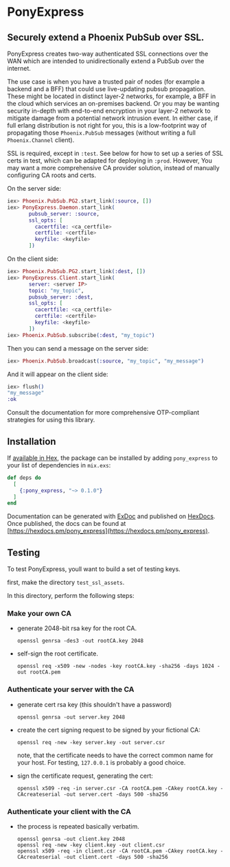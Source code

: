 # PonyExpress

## Securely extend a Phoenix PubSub over SSL.

PonyExpress creates two-way authenticated SSL connections over the WAN which are 
intended to unidirectionally extend a PubSub over the internet.

The use case is when you have a trusted pair of nodes (for example a backend and
a BFF) that could use live-updating pubsub propagation.  These might be located in
distinct layer-2 networks, for example, a BFF in the cloud which services an
on-premises backend.  Or you may be wanting security in-depth with end-to-end
encryption in your layer-2 network to mitigate damage from a potential network 
intrusion event.  In either case, if full erlang distribution is not right for you,
this is a low-footprint way of propagating those `Phoenix.PubSub` messages (without
writing a full `Phoenix.Channel` client).

SSL is required, except in `:test`.  See below for how to set up a series of 
SSL certs in test, which can be adapted for deploying in `:prod`.  However, You 
may want a more comprehensive CA provider solution, instead of manually 
configuring CA roots and certs.

On the server side:

```elixir
iex> Phoenix.PubSub.PG2.start_link(:source, [])
iex> PonyExpress.Daemon.start_link(
       pubsub_server: :source,
       ssl_opts: [
         cacertfile: <ca_certfile>
         certfile: <certfile>
         keyfile: <keyfile>
       ])
```

On the client side:
```elixir
iex> Phoenix.PubSub.PG2.start_link(:dest, [])
iex> PonyExpress.Client.start_link(
       server: <server IP>
       topic: "my_topic",
       pubsub_server: :dest,
       ssl_opts: [
         cacertfile: <ca_certfile>
         certfile: <certfile>
         keyfile: <keyfile>
       ])
iex> Phoenix.PubSub.subscribe(:dest, "my_topic")
```

Then you can send a message on the server side:
```elixir
iex> Phoenix.PubSub.broadcast(:source, "my_topic", "my_message")
```

And it will appear on the client side:
```elixir
iex> flush()
"my_message"
:ok
```

Consult the documentation for more comprehensive OTP-compliant strategies for
using this library.

## Installation

If [available in Hex](https://hex.pm/docs/publish), the package can be installed
by adding `pony_express` to your list of dependencies in `mix.exs`:

```elixir
def deps do
  [
    {:pony_express, "~> 0.1.0"}
  ]
end
```

Documentation can be generated with [ExDoc](https://github.com/elixir-lang/ex_doc)
and published on [HexDocs](https://hexdocs.pm). Once published, the docs can
be found at [https://hexdocs.pm/pony_express](https://hexdocs.pm/pony_express).

## Testing

To test PonyExpress, youll want to build a set of testing keys.

first, make the directory `test_ssl_assets`.

In this directory, perform the following steps:

### Make your own CA

- generate 2048-bit rsa key for the root CA.
  ```
  openssl genrsa -des3 -out rootCA.key 2048
  ```

- self-sign the root certificate.
  ```
  openssl req -x509 -new -nodes -key rootCA.key -sha256 -days 1024 -out rootCA.pem
  ```

### Authenticate your server with the CA

- generate cert rsa key (this shouldn't have a password)
  ```
  openssl genrsa -out server.key 2048
  ```

- create the cert signing request to be signed by your fictional CA:
  ```
  openssl req -new -key server.key -out server.csr
  ```

  note, that the certificate needs to have the correct common name for your
  host.  For testing, `127.0.0.1` is probably a good choice.

- sign the certificate request, generating the cert:
  ```
  openssl x509 -req -in server.csr -CA rootCA.pem -CAkey rootCA.key -CAcreateserial -out server.cert -days 500 -sha256
  ```

### Authenticate your client with the CA

- the process is repeated basically verbatim.
  ```
  openssl genrsa -out client.key 2048
  openssl req -new -key client.key -out client.csr
  openssl x509 -req -in client.csr -CA rootCA.pem -CAkey rootCA.key -CAcreateserial -out client.cert -days 500 -sha256
  ```
